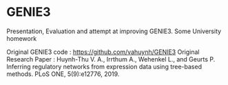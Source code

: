 # GENIE3
Presentation, Evaluation and attempt at improving GENIE3. Some University homework

Original GENIE3 code : https://github.com/vahuynh/GENIE3
Original Research Paper : Huynh-Thu V. A., Irrthum A., Wehenkel L., and Geurts P.
Inferring regulatory networks from expression data using tree-based methods.
PLoS ONE, 5(9):e12776, 2019.

